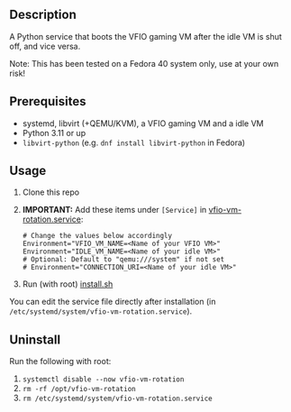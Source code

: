 ## Description

A Python service that boots the VFIO gaming VM after the idle VM is shut off, and vice versa.

Note: This has been tested on a Fedora 40 system only, use at your own risk!

## Prerequisites  

- systemd, libvirt (+QEMU/KVM), a VFIO gaming VM and a idle VM
- Python 3.11 or up
- `libvirt-python` (e.g. `dnf install libvirt-python` in Fedora)

## Usage

1. Clone this repo
2. **IMPORTANT:** Add these items under `[Service]` in [vfio-vm-rotation.service](./vfio-vm-rotation.service):

    ```
    # Change the values below accordingly
    Environment="VFIO_VM_NAME=<Name of your VFIO VM>"
    Environment="IDLE_VM_NAME=<Name of your idle VM>"
    # Optional: Default to "qemu:///system" if not set
    # Environment="CONNECTION_URI=<Name of your idle VM>"
    ```

3. Run (with root) [install.sh](./install.sh)

You can edit the service file directly after installation (in `/etc/systemd/system/vfio-vm-rotation.service`).

## Uninstall

Run the following with root:

1. `systemctl disable --now vfio-vm-rotation`
2. `rm -rf /opt/vfio-vm-rotation`
3. `rm /etc/systemd/system/vfio-vm-rotation.service`
